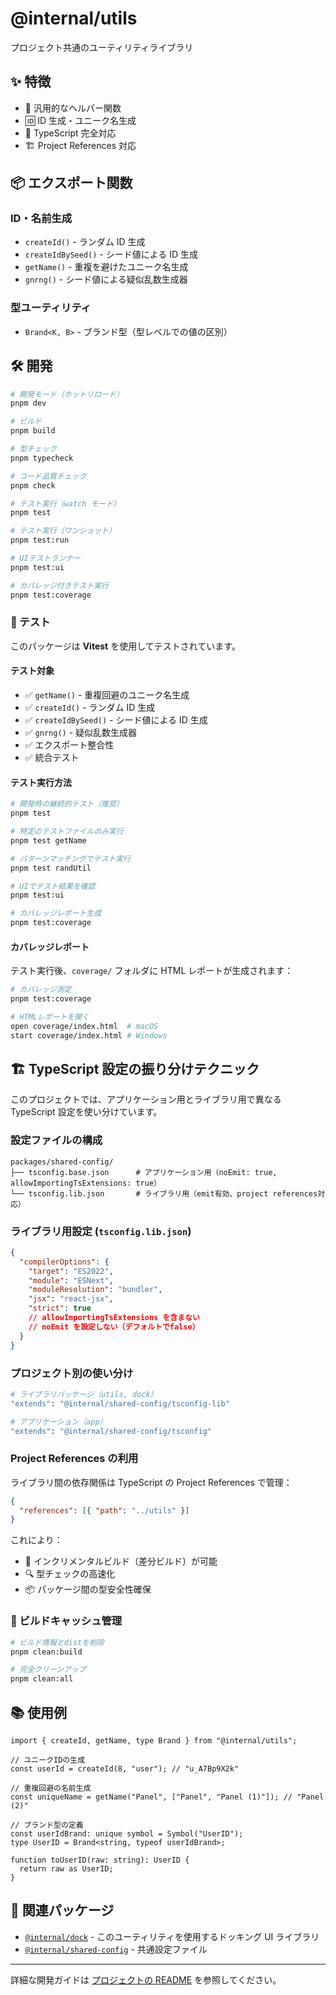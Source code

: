 # @internal/utils

プロジェクト共通のユーティリティライブラリ

## ✨ 特徴

- 🔧 汎用的なヘルパー関数
- 🆔 ID 生成・ユニーク名生成
- 📘 TypeScript 完全対応
- 🏗️ Project References 対応

## 📦 エクスポート関数

### ID・名前生成

- `createId()` - ランダム ID 生成
- `createIdBySeed()` - シード値による ID 生成
- `getName()` - 重複を避けたユニーク名生成
- `gnrng()` - シード値による疑似乱数生成器

### 型ユーティリティ

- `Brand<K, B>` - ブランド型（型レベルでの値の区別）

## 🛠️ 開発

```bash
# 開発モード（ホットリロード）
pnpm dev

# ビルド
pnpm build

# 型チェック
pnpm typecheck

# コード品質チェック
pnpm check

# テスト実行（watch モード）
pnpm test

# テスト実行（ワンショット）
pnpm test:run

# UIテストランナー
pnpm test:ui

# カバレッジ付きテスト実行
pnpm test:coverage
```

### 🧪 テスト

このパッケージは **Vitest** を使用してテストされています。

#### テスト対象

- ✅ `getName()` - 重複回避のユニーク名生成
- ✅ `createId()` - ランダム ID 生成
- ✅ `createIdBySeed()` - シード値による ID 生成
- ✅ `gnrng()` - 疑似乱数生成器
- ✅ エクスポート整合性
- ✅ 統合テスト

#### テスト実行方法

```bash
# 開発時の継続的テスト（推奨）
pnpm test

# 特定のテストファイルのみ実行
pnpm test getName

# パターンマッチングでテスト実行
pnpm test randUtil

# UIでテスト結果を確認
pnpm test:ui

# カバレッジレポート生成
pnpm test:coverage
```

#### カバレッジレポート

テスト実行後、`coverage/` フォルダに HTML レポートが生成されます：

```bash
# カバレッジ測定
pnpm test:coverage

# HTMLレポートを開く
open coverage/index.html  # macOS
start coverage/index.html # Windows
```

## 🏗️ TypeScript 設定の振り分けテクニック

このプロジェクトでは、アプリケーション用とライブラリ用で異なる TypeScript 設定を使い分けています。

### 設定ファイルの構成

```
packages/shared-config/
├── tsconfig.base.json      # アプリケーション用（noEmit: true, allowImportingTsExtensions: true）
└── tsconfig.lib.json       # ライブラリ用（emit有効、project references対応）
```

### ライブラリ用設定 (`tsconfig.lib.json`)

```json
{
  "compilerOptions": {
    "target": "ES2022",
    "module": "ESNext",
    "moduleResolution": "bundler",
    "jsx": "react-jsx",
    "strict": true
    // allowImportingTsExtensions を含まない
    // noEmit を設定しない（デフォルトでfalse）
  }
}
```

### プロジェクト別の使い分け

```bash
# ライブラリパッケージ（utils, dock）
"extends": "@internal/shared-config/tsconfig-lib"

# アプリケーション（app）
"extends": "@internal/shared-config/tsconfig"
```

### Project References の利用

ライブラリ間の依存関係は TypeScript の Project References で管理：

```json
{
  "references": [{ "path": "../utils" }]
}
```

これにより：

- 🚀 インクリメンタルビルド（差分ビルド）が可能
- 🔍 型チェックの高速化
- 📦 パッケージ間の型安全性確保

### 🧹 ビルドキャッシュ管理

```bash
# ビルド情報とdistを削除
pnpm clean:build

# 完全クリーンアップ
pnpm clean:all
```

## 📚 使用例

```tsx
import { createId, getName, type Brand } from "@internal/utils";

// ユニークIDの生成
const userId = createId(8, "user"); // "u_A7Bp9X2k"

// 重複回避の名前生成
const uniqueName = getName("Panel", ["Panel", "Panel (1)"]); // "Panel (2)"

// ブランド型の定義
const userIdBrand: unique symbol = Symbol("UserID");
type UserID = Brand<string, typeof userIdBrand>;

function toUserID(raw: string): UserID {
  return raw as UserID;
}
```

## 🔗 関連パッケージ

- [`@internal/dock`](../dock) - このユーティリティを使用するドッキング UI ライブラリ
- [`@internal/shared-config`](../shared-config) - 共通設定ファイル

---

詳細な開発ガイドは [プロジェクトの README](../../README.md) を参照してください。
